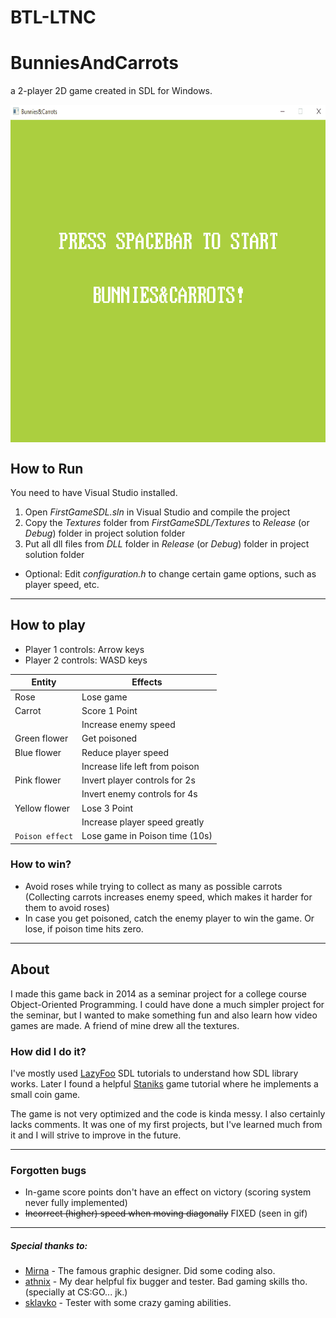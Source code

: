 # BTL-LTNC
# BunniesAndCarrots
a 2-player 2D game created in SDL for Windows. 

<a href="url"><img src="https://raw.githubusercontent.com/bolkonksy/BunniesAndCarrots/master/BunniesAndCarrotsSample.gif" align="center" height="540" width="720" border="black"></a>

## How to Run

You need to have Visual Studio installed.

1. Open *FirstGameSDL.sln* in Visual Studio and compile the project
2. Copy the *Textures* folder from *FirstGameSDL/Textures* to *Release* (or *Debug*) folder in project solution folder
3. Put all dll files from *DLL* folder in *Release* (or *Debug*) folder in project solution folder

- Optional: Edit *configuration.h* to change certain game options, such as player speed, etc.

---

## How to play
  - Player 1 controls: Arrow keys
  - Player 2 controls: WASD keys

| Entity        | Effects                        |
| ------------- | ------------------------------ |
| Rose          | Lose game                      |
| Carrot        | Score 1 Point                  |
|               | Increase enemy speed           |
| Green flower  | Get poisoned                   |
| Blue flower   | Reduce player speed            |
|               | Increase life left from poison |
| Pink flower   | Invert player controls for 2s  |
|               | Invert enemy controls for 4s   |
| Yellow flower | Lose 3 Point                   |
|               | Increase player speed greatly  |
|`Poison effect`| Lose game in Poison time (10s) |

### How to win?
- Avoid roses while trying to collect as many as possible carrots (Collecting carrots increases enemy speed, which makes it harder for them to avoid roses)
- In case you get poisoned, catch the enemy player to win the game. Or lose, if poison time hits zero.

---

## About 
 I made this game back in 2014 as a seminar project for a college course Object-Oriented Programming. I could have done a much simpler project for the seminar, but I wanted to make something fun and also learn how video games are made. A friend of mine drew all the textures.
 
### How did I do it?
I've mostly used <a href="http://lazyfoo.net/SDL_tutorials/">LazyFoo</a> SDL tutorials to understand how SDL library works. Later I found a helpful <a href="http://staniks.github.io/">Staniks</a> game tutorial where he implements a small coin game.

The game is not very optimized and the code is kinda messy. I also certainly lacks comments. It was one of my first projects, but I've learned much from it and I will strive to improve in the future.
 
---

### Forgotten bugs
 - In-game score points don't have an effect on victory (scoring system never fully implemented)
 - ~~Incorrect (higher) speed when moving diagonally~~ FIXED (seen in gif) 

---

##### Special thanks to:
 - <a href="http://sol-myr.deviantart.com/">Mirna</a> - The famous graphic designer. Did some coding also.
 - <a href="https://github.com/athnix/">athnix</a> - My dear helpful fix bugger and tester. Bad gaming skills tho. (specially at CS:GO... jk.)
 - <a href="https://github.com/sklavko/">sklavko</a> - Tester with some crazy gaming abilities.

